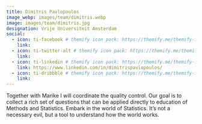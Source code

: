 ```yaml
---
title: Dimitris Pavlopoulos
image_webp: images/team/dimitris.webp
image: images/team/dimitris.jpg
designation: Vrije Universiteit Amsterdam
social:
  - icon: ti-facebook # themify icon pack: https://themify.me/themify-icons
    link:
  - icon: ti-twitter-alt # themify icon pack: https://themify.me/themify-icons
    link:
  - icon: ti-linkedin # themify icon pack: https://themify.me/themify-icons
    link: https://www.linkedin.com/in/dimitrispavlopoulos/
  - icon: ti-dribbble # themify icon pack: https://themify.me/themify-icons
    link:
---
```


Together with Marike I will coordinate the quality control. Our goal is to collect a rich set of questions that can be applied directly to education of Methods and Statistics. Embark in the world of Statistics. It’s not a necessary evil, but a tool to understand how the world works.
